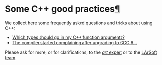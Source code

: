 Some C++ good practices[¶](#Some-C-good-practices)
==================================================

We collect here some frequently asked questions and tricks about using C++:

-   [Which types should go in my C++ function arguments?](Which_types_should_go_in_my_C++_function_arguments)
-   [The compiler started complaining after upgrading to GCC 6…](Updating_code_to_GCC_6)

Please ask for more, or for clarifications, to the [*art* expert](mailto:art-users@fnal.gov) or to the [LArSoft team](mailto:larsoft@fnal.gov).
